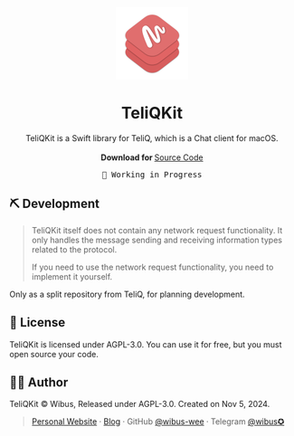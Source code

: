 <p align="center">
  <p align="center">
    <img src="./TeliQKit/Assets.xcassets/KitIcon.imageset/KitIcon.png" alt="Preview" width="128" />
  </p>
	<h1 align="center"><b>TeliQKit</b></h1>
	<p align="center">
		TeliQKit is a Swift library for TeliQ, which is a Chat client for macOS.
    <br />
    <br />
    <b>Download for </b>
		<a href="https://github.com/Teli-Q/TeliQKit/archive/refs/heads/main.zip">Source Code</a>
    <br />
  </p>
</p>

<pre align="center">
🧪 Working in Progress
</pre>

## ⛏️ Development

> TeliQKit itself does not contain any network request functionality. It only handles the message sending and receiving information types related to the protocol. 
> 
> If you need to use the network request functionality, you need to implement it yourself.

Only as a split repository from TeliQ, for planning development.

## 📄 License

TeliQKit is licensed under AGPL-3.0. You can use it for free, but you must open source your code.

## 🧑‍⚖️ Author

TeliQKit © Wibus, Released under AGPL-3.0. Created on Nov 5, 2024.

> [Personal Website](http://wibus.ren/) · [Blog](https://blog.wibus.ren/) · GitHub [@wibus-wee](https://github.com/wibus-wee/) · Telegram [@wibus✪](https://t.me/wibus_wee)